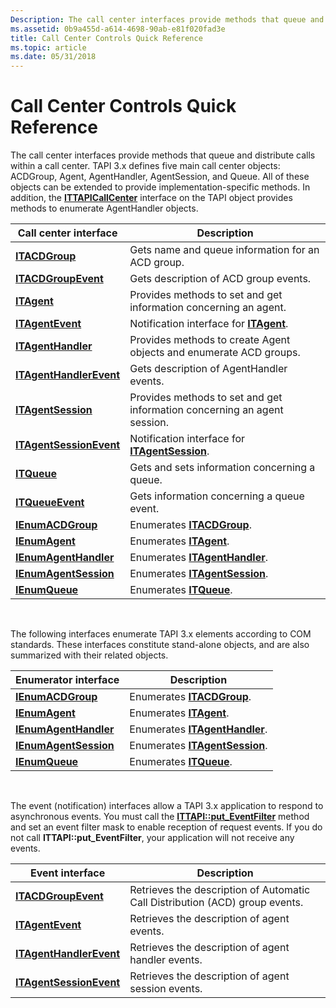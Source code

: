 ```yaml
---
Description: The call center interfaces provide methods that queue and distribute calls within a call center.
ms.assetid: 0b9a455d-a614-4698-90ab-e81f020fad3e
title: Call Center Controls Quick Reference
ms.topic: article
ms.date: 05/31/2018
---
```


# Call Center Controls Quick Reference

The call center interfaces provide methods that queue and distribute calls within a call center. TAPI 3.x defines five main call center objects: ACDGroup, Agent, AgentHandler, AgentSession, and Queue. All of these objects can be extended to provide implementation-specific methods. In addition, the [**ITTAPICallCenter**](https://msdn.microsoft.com/library/ms732497(v=VS.85).aspx) interface on the TAPI object provides methods to enumerate AgentHandler objects.



| Call center interface                              | Description                                                              |
|----------------------------------------------------|--------------------------------------------------------------------------|
| [**ITACDGroup**](https://msdn.microsoft.com/library/ms728176(v=VS.85).aspx)                   | Gets name and queue information for an ACD group.                        |
| [**ITACDGroupEvent**](https://msdn.microsoft.com/library/ms728177(v=VS.85).aspx)         | Gets description of ACD group events.                                    |
| [**ITAgent**](https://msdn.microsoft.com/library/Aa379958(v=VS.85).aspx)                         | Provides methods to set and get information concerning an agent.         |
| [**ITAgentEvent**](https://msdn.microsoft.com/library/Aa380140(v=VS.85).aspx)               | Notification interface for [**ITAgent**](https://msdn.microsoft.com/library/Aa379958(v=VS.85).aspx).                   |
| [**ITAgentHandler**](https://msdn.microsoft.com/library/Aa380394(v=VS.85).aspx)           | Provides methods to create Agent objects and enumerate ACD groups.       |
| [**ITAgentHandlerEvent**](https://msdn.microsoft.com/library/Aa380631(v=VS.85).aspx) | Gets description of AgentHandler events.                                 |
| [**ITAgentSession**](https://msdn.microsoft.com/library/Aa381285(v=VS.85).aspx)           | Provides methods to set and get information concerning an agent session. |
| [**ITAgentSessionEvent**](https://msdn.microsoft.com/library/Aa381304(v=VS.85).aspx) | Notification interface for [**ITAgentSession**](https://msdn.microsoft.com/library/Aa381285(v=VS.85).aspx).     |
| [**ITQueue**](https://msdn.microsoft.com/library/ms731449(v=VS.85).aspx)                         | Gets and sets information concerning a queue.                            |
| [**ITQueueEvent**](https://msdn.microsoft.com/library/ms731451(v=VS.85).aspx)               | Gets information concerning a queue event.                               |
| [**IEnumACDGroup**](https://msdn.microsoft.com/library/ms727023(v=VS.85).aspx)             | Enumerates [**ITACDGroup**](https://msdn.microsoft.com/library/ms728176(v=VS.85).aspx).                             |
| [**IEnumAgent**](https://msdn.microsoft.com/library/ms727033(v=VS.85).aspx)                   | Enumerates [**ITAgent**](https://msdn.microsoft.com/library/Aa379958(v=VS.85).aspx).                                   |
| [**IEnumAgentHandler**](https://msdn.microsoft.com/library/ms727034(v=VS.85).aspx)     | Enumerates [**ITAgentHandler**](https://msdn.microsoft.com/library/Aa380394(v=VS.85).aspx).                     |
| [**IEnumAgentSession**](https://msdn.microsoft.com/library/ms727039(v=VS.85).aspx)     | Enumerates [**ITAgentSession**](https://msdn.microsoft.com/library/Aa381285(v=VS.85).aspx).                     |
| [**IEnumQueue**](https://msdn.microsoft.com/library/ms727545(v=VS.85).aspx)                   | Enumerates [**ITQueue**](https://msdn.microsoft.com/library/ms731449(v=VS.85).aspx).                                   |



 

The following interfaces enumerate TAPI 3.x elements according to COM standards. These interfaces constitute stand-alone objects, and are also summarized with their related objects.



| Enumerator interface                           | Description                                          |
|------------------------------------------------|------------------------------------------------------|
| [**IEnumACDGroup**](https://msdn.microsoft.com/library/ms727023(v=VS.85).aspx)         | Enumerates [**ITACDGroup**](https://msdn.microsoft.com/library/ms728176(v=VS.85).aspx).         |
| [**IEnumAgent**](https://msdn.microsoft.com/library/ms727033(v=VS.85).aspx)               | Enumerates [**ITAgent**](https://msdn.microsoft.com/library/Aa379958(v=VS.85).aspx).               |
| [**IEnumAgentHandler**](https://msdn.microsoft.com/library/ms727034(v=VS.85).aspx) | Enumerates [**ITAgentHandler**](https://msdn.microsoft.com/library/Aa380394(v=VS.85).aspx). |
| [**IEnumAgentSession**](https://msdn.microsoft.com/library/ms727039(v=VS.85).aspx) | Enumerates [**ITAgentSession**](https://msdn.microsoft.com/library/Aa381285(v=VS.85).aspx). |
| [**IEnumQueue**](https://msdn.microsoft.com/library/ms727545(v=VS.85).aspx)               | Enumerates [**ITQueue**](https://msdn.microsoft.com/library/ms731449(v=VS.85).aspx).               |



 

The event (notification) interfaces allow a TAPI 3.x application to respond to asynchronous events. You must call the [**ITTAPI::put\_EventFilter**](/windows/desktop/api/tapi3if/nf-tapi3if-ittapi-put_eventfilter) method and set an event filter mask to enable reception of request events. If you do not call **ITTAPI::put\_EventFilter**, your application will not receive any events.



| Event interface                                    | Description                                                                  |
|----------------------------------------------------|------------------------------------------------------------------------------|
| [**ITACDGroupEvent**](https://msdn.microsoft.com/library/ms728177(v=VS.85).aspx)         | Retrieves the description of Automatic Call Distribution (ACD) group events. |
| [**ITAgentEvent**](https://msdn.microsoft.com/library/Aa380140(v=VS.85).aspx)               | Retrieves the description of agent events.                                   |
| [**ITAgentHandlerEvent**](https://msdn.microsoft.com/library/Aa380631(v=VS.85).aspx) | Retrieves the description of agent handler events.                           |
| [**ITAgentSessionEvent**](https://msdn.microsoft.com/library/Aa381304(v=VS.85).aspx) | Retrieves the description of agent session events.                           |



 

 

 




